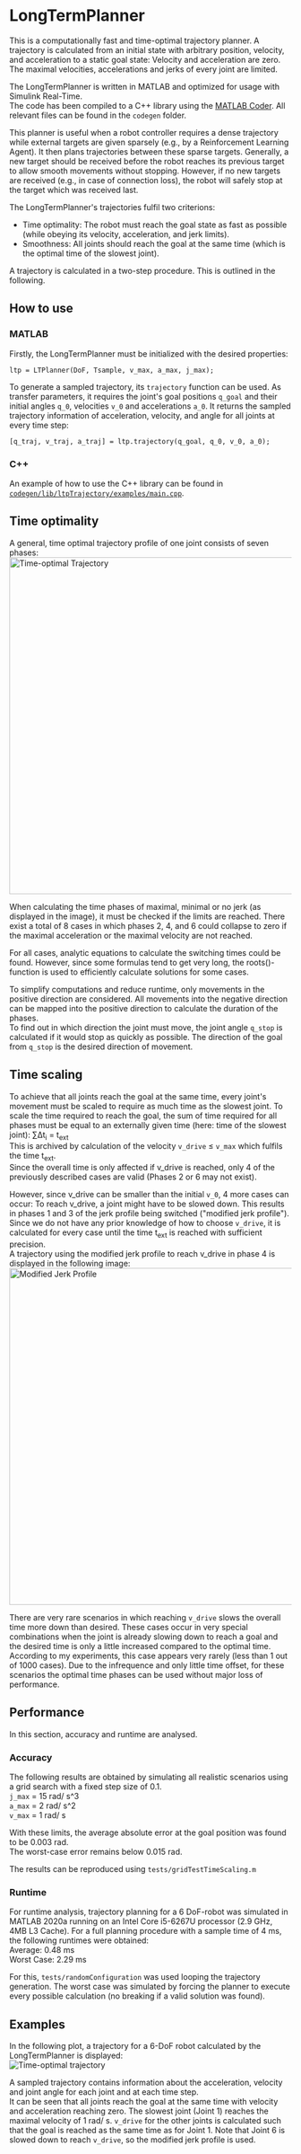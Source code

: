 # LongTermPlanner

This is a computationally fast and time-optimal trajectory planner.
A trajectory is calculated from an initial state with arbitrary position, velocity, and acceleration to a static goal state: Velocity and acceleration are zero.
The maximal velocities, accelerations and jerks of every joint are limited. 

The LongTermPlanner is written in MATLAB and optimized for usage with Simulink Real-Time.  
The code has been compiled to a C++ library using the [MATLAB Coder](https://de.mathworks.com/help/releases/R2020a/coder/ug/generate-c-classes-from-matlab-classes.html#responsive_offcanvas). All relevant files can be found in the `codegen` folder.

This planner is useful when a robot controller requires a dense trajectory while external targets are given sparsely (e.g., by a Reinforcement Learning Agent).
It then plans trajectories between these sparse targets.
Generally, a new target should be received before the robot reaches its previous target to allow smooth movements without stopping.
However, if no new targets are received (e.g., in case of connection loss), the robot will safely stop at the target which was received last.  

The LongTermPlanner's trajectories fulfil two criterions:
- Time optimality: The robot must reach the goal state as fast as possible (while obeying its velocity, acceleration, and jerk limits).
- Smoothness: All joints should reach the goal at the same time (which is the optimal time of the slowest joint).  

A trajectory is calculated in a two-step procedure. This is outlined in the following.  

## How to use

### MATLAB

Firstly, the LongTermPlanner must be initialized with the desired properties:  
```
ltp = LTPlanner(DoF, Tsample, v_max, a_max, j_max);
```

To generate a sampled trajectory, its `trajectory` function can be used.
As transfer parameters, it requires the joint's goal positions `q_goal` and their initial angles `q_0`, velocities `v_0` and accelerations `a_0`.
It returns the sampled trajectory information of acceleration, velocity, and angle for all joints at every time step:  
```
[q_traj, v_traj, a_traj] = ltp.trajectory(q_goal, q_0, v_0, a_0);
```

### C++

An example of how to use the C++ library can be found in [`codegen/lib/ltpTrajectory/examples/main.cpp`](https://github.com/yannickBurkhardt/LongTermPlanner/blob/main/codegen/lib/ltpTrajectory/examples/main.cpp).

## Time optimality

A general, time optimal trajectory profile of one joint consists of seven phases:  
<img src="images/profile.svg?raw=true" alt="Time-optimal Trajectory" width="600"/>

When calculating the time phases of maximal, minimal or no jerk (as displayed in the image), it must be checked if the limits are reached.
There exist a total of 8 cases in which phases 2, 4, and 6 could collapse to zero if the maximal acceleration or the maximal velocity are not reached.

For all cases, analytic equations to calculate the switching times could be found.
However, since some formulas tend to get very long, the roots()-function is used to efficiently calculate solutions for some cases.

To simplify computations and reduce runtime, only movements in the positive direction are considered.
All movements into the negative direction can be mapped into the positive direction to calculate the duration of the phases.  
To find out in which direction the joint must move, the joint angle `q_stop` is calculated if it would stop as quickly as possible.
The direction of the goal from `q_stop` is the desired direction of movement.

## Time scaling

To achieve that all joints reach the goal at the same time, every joint's movement must be scaled to require as much time as the slowest joint.
To scale the time required to reach the goal, the sum of time required for all phases must be equal to an externally given time (here: time of the slowest joint): &sum;&Delta;t<sub>i</sub> = t<sub>ext</sub>  
This is archived by calculation of the velocity `v_drive` &le; `v_max` which fulfils the time t<sub>ext</sub>.  
Since the overall time is only affected if v_drive is reached, only 4 of the previously described cases are valid (Phases 2 or 6 may not exist).

However, since v_drive can be smaller than the initial `v_0`, 4 more cases can occur: To reach v_drive, a joint might have to be slowed down.
This results in phases 1 and 3 of the jerk profile being switched ("modified jerk profile").
Since we do not have any prior knowledge of how to choose `v_drive`, it is calculated for every case until the time t<sub>ext</sub> is reached with sufficient precision.  
A trajectory using the modified jerk profile to reach v_drive in phase 4 is displayed in the following image:  
<img src="images/modifiedJerkProfile.svg?raw=true" alt="Modified Jerk Profile" width="600"/>

There are very rare scenarios in which reaching `v_drive` slows the overall time more down than desired.
These cases occur in very special combinations when the joint is already slowing down to reach a goal and the desired time is only a little increased compared to the optimal time.
According to my experiments, this case appears very rarely (less than 1 out of 1000 cases).
Due to the infrequence and only little time offset, for these scenarios the optimal time phases can be used without major loss of performance.

## Performance

In this section, accuracy and runtime are analysed.

### Accuracy

The following results are obtained by simulating all realistic scenarios using a grid search with a fixed step size of 0.1.  
`j_max` = 15 rad/ s^3  
`a_max` = 2 rad/ s^2  
`v_max` = 1 rad/ s  

With these limits, the average absolute error at the goal position was found to be 0.003 rad.  
The worst-case error remains below 0.015 rad.

The results can be reproduced using `tests/gridTestTimeScaling.m`

### Runtime

For runtime analysis, trajectory planning for a 6 DoF-robot was simulated in MATLAB 2020a running on an Intel Core i5-6267U processor (2.9 GHz, 4MB L3 Cache).
For a full planning procedure with a sample time of 4 ms, the following runtimes were obtained:  
Average: 0.48 ms  
Worst Case: 2.29 ms  

For this, `tests/randomConfiguration` was used looping the trajectory generation.
The worst case was simulated by forcing the planner to execute every possible calculation (no breaking if a valid solution was found).

## Examples

In the following plot, a trajectory for a 6-DoF robot calculated by the LongTermPlanner is displayed:  
![Time-optimal trajectory](images/exampleTrajectory.svg?raw=true)

A sampled trajectory contains information about the acceleration, velocity and joint angle for each joint and at each time step.  
It can be seen that all joints reach the goal at the same time with velocity and acceleration reaching zero.
The slowest joint (Joint 1) reaches the maximal velocity of 1 rad/ s.
`v_drive` for the other joints is calculated such that the goal is reached as the same time as for Joint 1.
Note that Joint 6 is slowed down to reach `v_drive`, so the modified jerk profile is used.
